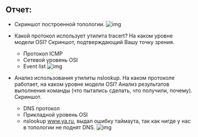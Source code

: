 ## Отчет:

- Скриншот построенной топологии.
![img](https://i.imgur.com/rlCbh6J.png "Топология")

- Какой протокол использует утилита tracert? На каком уровне модели OSI? Скриншот, подтверждающий Вашу точку зрения.
  - Протокол  ICMP
  - Сетевой уровень OSI
  - Event list
  ![img](https://i.imgur.com/YqlayCW.png "Event List Tracert")

- Анализ использования утилиты nslookup. На каком протоколе работает, на каком уровне модели OSI? Анализ результатов выполнения команды (что пытались сделать, что получили, почему). Скриншот. 
  - DNS протокол
  - Прикладной уровень OSI
  - nslookup www.ya.ru, выдал ошибку таймаута, так как нигде у нас в топологии не поднят DNS.
![img](https://i.imgur.com/oAkYdgy.png "nslookup")
